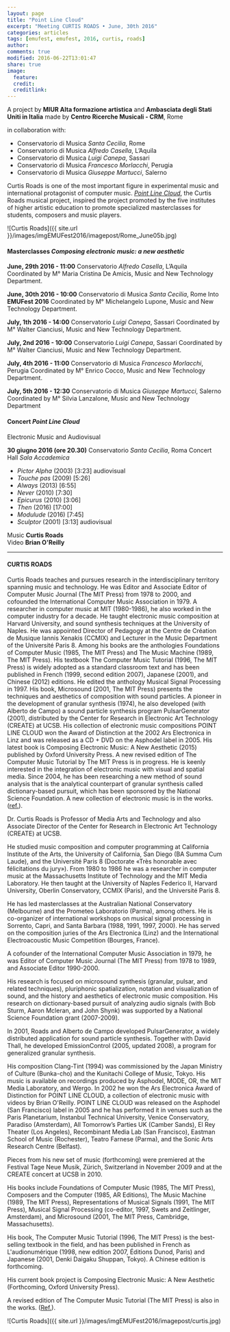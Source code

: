 ```yaml
---
layout: page
title: "Point Line Cloud"
excerpt: "Meeting CURTIS ROADS • June, 30th 2016"
categories: articles
tags: [emufest, emufest, 2016, curtis, roads]
author:
comments: true
modified: 2016-06-22T13:01:47
share: true
image:
  feature:
  credit:
  creditlink:
---
```


A project by **MIUR Alta formazione artistica** and
**Ambasciata degli Stati Uniti in Italia** made by
**Centro Ricerche Musicali - CRM**, Rome

in collaboration with:

- Conservatorio di Musica *Santa Cecilia*, Rome
- Conservatorio di Musica *Alfredo Casella*, L’Aquila
- Conservatorio di Musica *Luigi Canepa*, Sassari
- Conservatorio di Musica *Francesco Morlacchi*, Perugia
- Conservatorio di Musica *Giuseppe Martucci*, Salerno

Curtis Roads is one of the most important figure in experimental music and international protagonist of computer music. [*Point Line Cloud*](http://asphodel.com/releases/view.php?Id=11), the Curtis Roads musical project, inspired the project promoted by the five institutes of higher artistic education to promote specialized masterclasses for students, composers and music players.

![Curtis Roads]({{ site.url }}/images/imgEMUFest2016/imagepost/Rome_June05b.jpg)

<!-- Compositore, autore di testi scientifici, programmatore, didatta, creatore di software per applicazioni musicali quali PulsarGenerator e Creatovox, è stato il primo ad implementare tecniche di sintesi ed elaborazione del suono basate sulla Sintesi granulare. -->

<!-- Il progetto, sostenuto dall’*Ambasciata degli Stati Uniti in Italia* e dal *MIUR Alta formazione artistica*, consolida la collaborazione già avviata con quattro di queste Istituzioni con le quali il *Centro Ricerche Musicali* ha stipulato una Convenzione per le attività di ricerca e formazione.   -->

<!-- Il Centro Ricerche Musicali intende presentare le più avanzate esperienze formative e performative volte alla promozione, alla creazione, alla diffusione della musica contemporanea in un progetto strutturato di incontri, masterclass, laboratori e produzioni di forme di fruizione innovative.
Lo studio associato all’azione e all’attività artistica diventano un ambito esperienziale che i giovani musicisti possono intraprendere con la consapevolezza di potersi avvalere di competenze professionali elevate di artisti e ricercatori di fama internazionale. -->

<!-- Il programma proposto da Curtis Roads è coordinato dal CRM in collaborazione con i docenti e coordinatori dei Dipartimenti di Musica e nuove tecnologie dei Conservatori coinvolti.

Oltre alla presentazione di master class, a Roma e a Sassari verranno presentati due concerti di opere del compositore. -->

<!-- POINT LINE CLOUD -->

#### Masterclasses *Composing electronic music: a new aesthetic*    

**June, 29th 2016 - 11:00**
Conservatorio *Alfredo Casella*, L’Aquila
Coordinated by M° Maria Cristina De Amicis, Music and New Technology Department.

**June, 30th 2016 - 10:00**
Conservatorio di Musica *Santa Cecilia*, Rome
Into **EMUFest 2016**
Coordinated by M° Michelangelo Lupone, Music and New Technology Department.

**July, 1th 2016 - 14:00**
Conservatorio *Luigi Canepa*, Sassari
Coordinated by M° Walter Cianciusi, Music and New Technology Department.

**July, 2nd 2016 - 10:00**
Conservatorio *Luigi Canepa*, Sassari
Coordinated by M° Walter Cianciusi, Music and New Technology Department.

**July, 4th 2016 - 11:00**
Conservatorio di Musica *Francesco Morlacchi*, Perugia
Coordinated by M° Enrico Cocco, Music and New Technology Department.

**July, 5th 2016 - 12:30**
Conservatorio di Musica *Giuseppe Martucci*, Salerno
Coordinated by M° Silvia Lanzalone, Music and New Technology Department

#### Concert *Point Line Cloud*    
Electronic Music and Audiovisual

**30 giugno 2016  (ore 20.30)**
Conservatorio *Santa Cecilia*, Roma
Concert Hall *Sala Accademica*

- *Pictor Alpha* (2003) [3:23] audiovisual
- *Touche pas* (2009) [5:26]
- *Always* (2013) [6:55]
- *Never* (2010) [7:30]
- *Epicurus* (2010) [3:06]
- *Then* (2016) [17:00]
- *Modulude* (2016) [7:45]
- *Sculptor* (2001) [3:13] audiovisual

Music **Curtis Roads**    
Video **Brian O'Reilly**

----

#### CURTIS ROADS

Curtis Roads teaches and pursues research in the interdisciplinary territory spanning music and technology. He was Editor and Associate Editor of Computer Music Journal (The MIT Press) from 1978 to 2000, and cofounded the International Computer Music Association in 1979. A researcher in computer music at MIT (1980-1986), he also worked in the computer industry for a decade. He taught electronic music composition at Harvard University, and sound synthesis techniques at the University of Naples. He was appointed Director of Pedagogy at the Centre de Création de Musique Iannis Xenakis (CCMIX) and Lecturer in the Music Department of the Université Paris 8.
Among his books are the anthologies Foundations of Computer Music (1985, The MIT Press) and The Music Machine (1989, The MIT Press). His textbook The Computer Music Tutorial (1996, The MIT Press) is widely adopted as a standard classroom text and has been published in French (1999, second edition 2007), Japanese (2001), and Chinese (2012) editions. He edited the anthology Musical Signal Processing in 1997. His book, Microsound (2001, The MIT Press) presents the techniques and aesthetics of composition with sound particles.
A pioneer in the development of granular synthesis (1974), he also developed (with Alberto de Campo) a sound particle synthesis program PulsarGenerator (2001), distributed by the Center for Research in Electronic Art Technology (CREATE) at UCSB.
His collection of electronic music compositions POINT LINE CLOUD won the Award of Distinction at the 2002 Ars Electronica in Linz and was released as a CD + DVD on the Asphodel label in 2005.
His latest book is Composing Electronic Music: A New Aesthetic (2015) published by Oxford University Press. A new revised edition of The Computer Music Tutorial by The MIT Press is in progress.
He is keenly interested in the integration of electronic music with visual and spatial media.
Since 2004, he has been researching a new method of sound analysis that is the analytical counterpart of granular synthesis called dictionary-based pursuit, which has been sponsored by the National Science Foundation. A new collection of electronic music is in the works.
([ref.](http://www.mat.ucsb.edu/faculty.php)).

Dr. Curtis Roads is Professor of Media Arts and Technology and also Associate Director of the Center for Research in Electronic Art Technology (CREATE) at UCSB.

He studied music composition and computer programming at California Institute of the Arts, the University of California, San Diego (BA Summa Cum Laude), and the Université Paris 8 (Doctorate «Très honorable avec félicitations du jury»). From 1980 to 1986 he was a researcher in computer music at the Massachusetts Institute of Technology and the MIT Media Laboratory. He then taught at the University of Naples Federico II, Harvard University, Oberlin Conservatory, CCMIX (Paris), and the Université Paris 8.

He has led masterclasses at the Australian National Conservatory (Melbourne) and the Prometeo Laboratorio (Parma), among others. He is co-organizer of international workshops on musical signal processing in Sorrento, Capri, and Santa Barbara (1988, 1991, 1997, 2000). He has served on the composition juries of the Ars Electronica (Linz) and the International Electroacoustic Music Competition (Bourges, France).

A cofounder of the International Computer Music Association in 1979, he was Editor of Computer Music Journal (The MIT Press) from 1978 to 1989, and Associate Editor 1990-2000.

His research is focused on microsound synthesis (granular, pulsar, and related techniques), pluriphonic spatialization, notation and visualization of sound, and the history and aesthetics of electronic music composition. His research on dictionary-based pursuit of analyzing audio signals (with Bob Sturm, Aaron Mcleran, and John Shynk) was supported by a National Science Foundation grant (2007-2009).

In 2001, Roads and Alberto de Campo developed PulsarGenerator, a widely distributed application for sound particle synthesis. Together with David Thall, he developed EmissionControl (2005, updated 2008), a program for generalized granular synthesis.

His composition Clang-Tint (1994) was commissioned by the Japan Ministry of Culture (Bunka-cho) and the Kunitachi College of Music, Tokyo. His music is available on recordings produced by Asphodel, MODE, OR, the MIT Media Laboratory, and Wergo.
In 2002 he won the Ars Electronica Award of Distinction for POINT LINE CLOUD, a collection of electronic music with videos by Brian O'Reilly. POINT LINE CLOUD was released on the Asphodel (San Francisco) label in 2005 and he has performed it in venues such as the Paris Planetarium, Instanbul Technical University, Venice Conservatory, Paradiso (Amsterdam), All Tomorrow’s Parties UK (Camber Sands), El Rey Theater (Los Angeles), Recombinant Media Lab (San Francisco), Eastman School of Music (Rochester), Teatro Farnese (Parma), and the Sonic Arts Research Centre (Belfast).

Pieces from his new set of music (forthcoming) were premiered at the Festival Tage Neue Musik, Zürich, Switzerland in November 2009 and at the CREATE concert at UCSB in 2010.

His books include Foundations of Computer Music (1985, The MIT Press), Composers and the Computer (1985, AR Editions), The Music Machine (1989, The MIT Press), Representations of Musical Signals (1991, The MIT Press), Musical Signal Processing (co-editor, 1997, Swets and Zeitlinger, Amsterdam), and Microsound (2001, The MIT Press, Cambridge, Massachusetts).

His book, The Computer Music Tutorial (1996, The MIT Press) is the best-selling textbook in the field, and has been published in French as L'audionumérique (1998, new edition 2007, Éditions Dunod, Paris) and Japanese (2001, Denki Daigaku Shuppan, Tokyo). A Chinese edition is forthcoming.

His current book project is Composing Electronic Music: A New Aesthetic (Forthcoming, Oxford University Press).

A revised edition of The Computer Music Tutorial (The MIT Press) is also in the works.
([Ref.](http://www.music.ucsb.edu/people/curtis-roads)).

![Curtis Roads]({{ site.url }}/images/imgEMUFest2016/imagepost/curtis.jpg)

